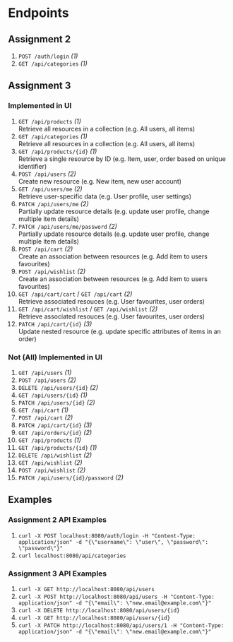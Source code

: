 # Endpoints

## Assignment 2

1. `POST /auth/login` *(1)*
2. `GET /api/categories` *(1)*

## Assignment 3

### Implemented in UI

1. `GET /api/products` *(1)*  
    Retrieve all resources in a collection (e.g. All users, all items)
2. `GET /api/categories` *(1)*  
    Retrieve all resources in a collection (e.g. All users, all items)
3. `GET /api/products/{id}` *(1)*  
    Retrieve a single resource by ID (e.g. Item, user, order based on unique identifier)
4. `POST /api/users` *(2)*  
    Create new resource (e.g. New item, new user account)
5. `GET /api/users/me` *(2)*  
    Retrieve user-specific data (e.g. User profile, user settings)
6. `PATCH /api/users/me` *(2)*  
    Partially update resource details (e.g. update user profile, change multiple item details)
7. `PATCH /api/users/me/password` *(2)*  
    Partially update resource details (e.g. update user profile, change multiple item details)
8. `POST /api/cart` *(2)*  
    Create an association between resources (e.g. Add item to users favourites)
9. `POST /api/wishlist` *(2)*  
    Create an association between resources (e.g. Add item to users favourites)
10. `GET /api/cart/cart` / `GET /api/cart` *(2)*  
    Retrieve associated resouces (e.g. User favourites, user orders)
11. `GET /api/cart/wishlist` / `GET /api/wishlist` *(2)*  
    Retrieve associated resouces (e.g. User favourites, user orders)
12. `PATCH /api/cart/{id}` *(3)*  
    Update nested resource (e.g. update specific attributes of items in an order)

### Not (All) Implemented in UI

1. `GET /api/users` *(1)*
2. `POST /api/users` *(2)*
3. `DELETE /api/users/{id}` *(2)*
4. `GET /api/users/{id}` *(1)*
5. `PATCH /api/users/{id}` *(2)*
6. `GET /api/cart` *(1)*
7. `POST /api/cart` *(2)*
8. `PATCH /api/cart/{id}` *(3)*
9. `GET /api/orders/{id}` *(2)*
10. `GET /api/products` *(1)*
11. `GET /api/products/{id}` *(1)*
12. `DELETE /api/wishlist` *(2)*
13. `GET /api/wishlist` *(2)*
14. `POST /api/wishlist` *(2)*
15. `PATCH /api/users/{id}/password` *(2)*

## Examples

### Assignment 2 API Examples

1. `curl -X POST localhost:8080/auth/login -H "Content-Type: application/json" -d "{\"username\": \"user\", \"password\": \"password\"}"`
2. `curl localhost:8080/api/categories`

### Assignment 3 API Examples

1. `curl -X GET http://localhost:8080/api/users`
2. `curl -X POST http://localhost:8080/api/users -H "Content-Type: application/json" -d "{\"email\": \"new.email@example.com\"}"`
3. `curl -X DELETE http://localhost:8080/api/users/{id}`
4. `curl -X GET http://localhost:8080/api/users/{id}`
5. `curl -X PATCH http://localhost:8080/api/users/1 -H "Content-Type: application/json" -d "{\"email\": \"new.email@example.com\"}"`
